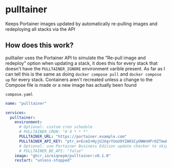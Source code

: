 # pulltainer

Keeps Portainer images updated by automatically re-pulling images and redeploying all stacks via the API

## How does this work?

pulltailer uses the Portainer API to simulate the "Re-pull image and redeploy" option when updating a stack, it does this for every stack that doesn't have the `PULLTAINER_IGNORE` environment varible present. As far as I can tell this is the same as doing `docker compose pull` and `docker compose up` for every stack. Containers aren't recreated unless a change to the Compose file is made or a new image has actually been found

`compose.yaml`

```yaml
name: "pulltainer"

services:
  pulltainer:
    environment:
      # Optional: custom cron schedule
      # PULLTAINER_CRON: "0 4 * * *"
      PULLTAINER_URL: "https://portainer.example.com"
      PULLTAINER_API_KEY: "ptr_o+EcmI+HyjUJXqrYUoU9YZAKSCyOWWnHPrOZTmwBoOU="
      # Optional: use Portainer Business Edition update checker to skip stacks not marked as outdated
      # PULLTAINER_BE_API: "false"
    image: "ghcr.io/eiqnepm/pulltainer:v0.1.0"
    restart: "unless-stopped"
```
